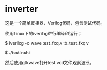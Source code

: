 # inverter
这是一个简单反相器，Verilog代码，包含测试代码。  

使用Linux下的iverilog进行编译和运行；  

$ iverilog -o wave test_fxq.v tb_test_fxq.v  

$ ./testlinshi

然后使用gtkwave打开test.vcd文件观察波形。
